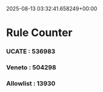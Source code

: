 2025-08-13 03:32:41.658249+00:00
# Rule Counter 
 ### UCATE : 536983

 ### Veneto : 504298

 ### Allowlist : 13930
